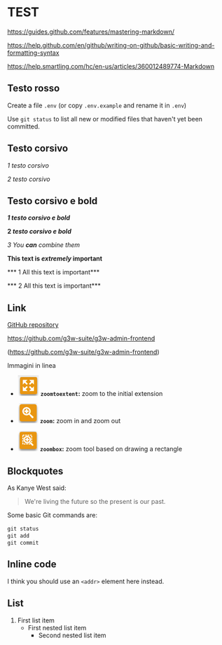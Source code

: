 # TEST

https://guides.github.com/features/mastering-markdown/

https://help.github.com/en/github/writing-on-github/basic-writing-and-formatting-syntax

https://help.smartling.com/hc/en-us/articles/360012489774-Markdown

## Testo rosso

Create a file `.env` (or copy `.env.example` and rename it in `.env`)

Use `git status` to list all new or modified files that haven't yet been committed.


## Testo corsivo

_1 testo corsivo_

_2 testo corsivo_


## Testo corsivo e bold

_**1 testo corsivo e bold**_

**2 _testo corsivo e bold_**

_3 You **can** combine them_

**This text is _extremely_ important**

*** 1 All this text is important***

*** 2 All this text is important***

## Link

[GitHub repository](https://github.com/g3w-suite/g3w-admin-frontend)

https://github.com/g3w-suite/g3w-admin-frontend

(https://github.com/g3w-suite/g3w-admin-frontend)


Immagini in linea

 * ![ ](images/manual/icon_navigation_fitextent.png) **`zoomtoextent`:** zoom to the initial extension
 
 * ![ ](images/manual/icon_navigation_zoomin.png) **`zoom`:** zoom in and zoom out

 * ![ ](images/manual/icon_navigation_zoomtobox.png) **`zoombox`:** zoom tool based on drawing a rectangle


## Blockquotes

As Kanye West said:

> We're living the future so
> the present is our past.

Some basic Git commands are:
```
git status
git add
git commit
```

## Inline code

I think you should use an
`<addr>` element here instead.


## List
1. First list item
   - First nested list item
     - Second nested list item
